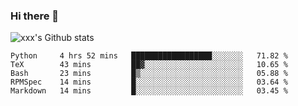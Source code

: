 ### Hi there 👋

<!--
**sdy623/sdy623** is a ✨ _special_ ✨ repository because its `README.md` (this file) appears on your GitHub profile.

Here are some ideas to get you started:

- 🔭 I’m currently working on ...
- 🌱 I’m currently learning ...
- 👯 I’m looking to collaborate on ...
- 🤔 I’m looking for help with ...
- 💬 Ask me about ...
- 📫 How to reach me: ...
- 😄 Pronouns: ...
- ⚡ Fun fact: ...
-->
![xxx's Github stats](https://github-readme-stats.vercel.app/api?username=sdy623&show_icons=true)

<!--START_SECTION:waka-->
```text
Python     4 hrs 52 mins   ██████████████████░░░░░░░   71.82 % 
TeX        43 mins         ██▓░░░░░░░░░░░░░░░░░░░░░░   10.65 % 
Bash       23 mins         █▒░░░░░░░░░░░░░░░░░░░░░░░   05.88 % 
RPMSpec    14 mins         █░░░░░░░░░░░░░░░░░░░░░░░░   03.64 % 
Markdown   14 mins         █░░░░░░░░░░░░░░░░░░░░░░░░   03.45 % 
```
<!--END_SECTION:waka-->
